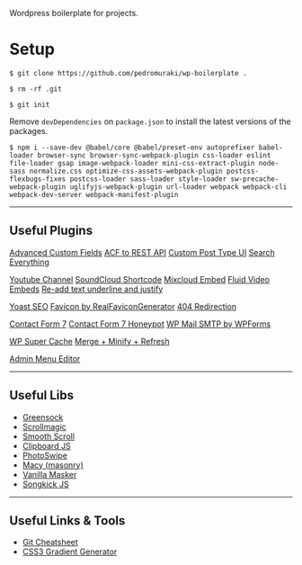 Wordpress boilerplate for projects.

# Setup

```
$ git clone https://github.com/pedromuraki/wp-boilerplate .
```

```
$ rm -rf .git
```

```
$ git init
```

Remove `devDependencies` on `package.json` to install the latest versions of the packages.

```
$ npm i --save-dev @babel/core @babel/preset-env autoprefixer babel-loader browser-sync browser-sync-webpack-plugin css-loader eslint file-loader gsap image-webpack-loader mini-css-extract-plugin node-sass normalize.css optimize-css-assets-webpack-plugin postcss-flexbugs-fixes postcss-loader sass-loader style-loader sw-precache-webpack-plugin uglifyjs-webpack-plugin url-loader webpack webpack-cli webpack-dev-server webpack-manifest-plugin
```

---

## Useful Plugins

[Advanced Custom Fields](https://br.wordpress.org/plugins/advanced-custom-fields/)
[ACF to REST API](https://br.wordpress.org/plugins/acf-to-rest-api/)
[Custom Post Type UI](https://br.wordpress.org/plugins/custom-post-type-ui/)
[Search Everything](https://br.wordpress.org/plugins/search-everything/)

[Youtube Channel](https://br.wordpress.org/plugins/youtube-channel/)
[SoundCloud Shortcode](https://br.wordpress.org/plugins/soundcloud-shortcode/)
[Mixcloud Embed](https://br.wordpress.org/plugins/mixcloud-embed/)
[Fluid Video Embeds](https://br.wordpress.org/plugins/fluid-video-embeds/)
[Re-add text underline and justify](https://br.wordpress.org/plugins/re-add-underline-justify/)

[Yoast SEO](https://br.wordpress.org/plugins/wordpress-seo/)
[Favicon by RealFaviconGenerator](https://br.wordpress.org/plugins/favicon-by-realfavicongenerator/)
[404 Redirection](https://br.wordpress.org/plugins/404-redirection/)

[Contact Form 7](https://br.wordpress.org/plugins/contact-form-7/)
[Contact Form 7 Honeypot](https://br.wordpress.org/plugins/contact-form-7-honeypot/)
[WP Mail SMTP by WPForms](https://br.wordpress.org/plugins/wp-mail-smtp/)

[WP Super Cache](https://wordpress.org/plugins/wp-super-cache/)
[Merge + Minify + Refresh](https://br.wordpress.org/plugins/merge-minify-refresh/)

[Admin Menu Editor](https://br.wordpress.org/plugins/admin-menu-editor/)

---

## Useful Libs

- [Greensock](https://greensock.com/)
- [Scrollmagic](http://scrollmagic.io/)
- [Smooth Scroll](https://github.com/cferdinandi/smooth-scroll)
- [Clipboard JS](https://github.com/zenorocha/clipboard.js/)
- [PhotoSwipe](https://github.com/dimsemenov/photoswipe)
- [Macy (masonry)](https://github.com/bigbitecreative/macy.js)
- [Vanilla Masker](https://github.com/vanilla-masker/vanilla-masker)
- [Songkick JS](https://github.com/pedromuraki/songkick-js)

---

## Useful Links & Tools

- [Git Cheatsheet](https://github.com/pedromuraki/git-cheatsheet)
- [CSS3 Gradient Generator](http://www.colorzilla.com/gradient-editor/)
